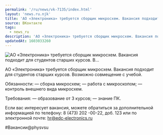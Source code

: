 ```yaml
---
permalink: '/ru/news/vk-7135/index.html'
layout: 'news.ru.njk'
title: 'АО «Электроника» требуется сборщик микросхем. Вакансия подходит для студентов старших курсов. В'
source: ВКонтакте
tags:
  - news_ru
description: 'АО «Электроника» требуется сборщик микросхем. Вакансия подходит для студентов старших курсов. В…'
updatedAt: 1603033260
---
```

![АО «Электроника» требуется сборщик микросхем. Вакансия подходит для студентов старших курсов. В…](https://sun9-18.userapi.com/impg/KKLVgkn3gIHPOpx1_pGPP09n-t3uy5wk0NesBw/3NHcYKzVU80.jpg?size=960x720&quality=96&proxy=1&sign=d53dbf2377d58745283120466f6154ce&c_uniq_tag=iXNnAQEmWL_ff1C9tpOHCl9qzLUvmqYcVFE2L1SGVAE&type=album)

АО «Электроника» требуется сборщик микросхем. Вакансия подходит для студентов старших курсов. Возможно совмещение с учебой.

Обязанности:
— сборка микросхем;
— работа с микроскопом;
— контроль внешнего вида микросхем.

Требования:
— образование от 3 курсов;
— знание ПК.

Если вас интересует вакансия, можете обратиться за дополнительной информацией по телефону: 8 (473) 202 -00-22, доб. 123 или по электронной почте: hr@edc-electronics.ru

#Вакансии@physvsu

